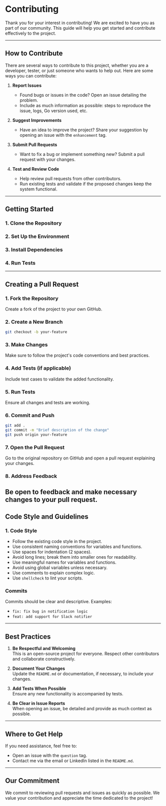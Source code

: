 # **Contributing**

Thank you for your interest in contributing! We are excited to have you as part of our community. This guide will help you get started and contribute effectively to the project.

---

## **How to Contribute**

There are several ways to contribute to this project, whether you are a developer, tester, or just someone who wants to help out. Here are some ways you can contribute:

1. **Report Issues**
   - Found bugs or issues in the code? Open an issue detailing the problem.
   - Include as much information as possible: steps to reproduce the issue, logs, Go version used, etc.

2. **Suggest Improvements**
   - Have an idea to improve the project? Share your suggestion by opening an issue with the `enhancement` tag.

3. **Submit Pull Requests**
   - Want to fix a bug or implement something new? Submit a pull request with your changes.

4. **Test and Review Code**
   - Help review pull requests from other contributors.
   - Run existing tests and validate if the proposed changes keep the system functional.

---

## **Getting Started**

### 1. **Clone the Repository**

### 2. **Set Up the Environment**

### 3. **Install Dependencies**

### 4. **Run Tests**

---

## **Creating a Pull Request**

### **1. Fork the Repository**
Create a fork of the project to your own GitHub.

### **2. Create a New Branch**
```bash
git checkout -b your-feature
```

### **3. Make Changes**
Make sure to follow the project's code conventions and best practices.

### **4. Add Tests (if applicable)**
Include test cases to validate the added functionality.

### **5. Run Tests**
Ensure all changes and tests are working.

### **6. Commit and Push**
```bash
git add .
git commit -m "Brief description of the change"
git push origin your-feature
```

### **7. Open the Pull Request**
Go to the original repository on GitHub and open a pull request explaining your changes.

### **8. Address Feedback**
Be open to feedback and make necessary changes to your pull request.
---

## **Code Style and Guidelines**

### **1. Code Style**
- Follow the existing code style in the project.
- Use consistent naming conventions for variables and functions.
- Use spaces for indentation (2 spaces).
- Avoid long lines; break them into smaller ones for readability.
- Use meaningful names for variables and functions.
- Avoid using global variables unless necessary.
- Use comments to explain complex logic.
- Use `shellcheck` to lint your scripts.

### **Commits**
Commits should be clear and descriptive. Examples:
- `fix: fix bug in notification logic`
- `feat: add support for Slack notifier`

---

## **Best Practices**

1. **Be Respectful and Welcoming**  
   This is an open-source project for everyone. Respect other contributors and collaborate constructively.

2. **Document Your Changes**  
   Update the `README.md` or documentation, if necessary, to include your changes.

3. **Add Tests When Possible**  
   Ensure any new functionality is accompanied by tests.

4. **Be Clear in Issue Reports**  
   When opening an issue, be detailed and provide as much context as possible.

---

## **Where to Get Help**

If you need assistance, feel free to:
- Open an issue with the `question` tag.
- Contact me via the email or LinkedIn listed in the `README.md`.

---

## **Our Commitment**

We commit to reviewing pull requests and issues as quickly as possible. We value your contribution and appreciate the time dedicated to the project!